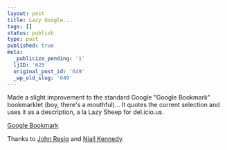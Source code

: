 ```yaml
---
layout: post
title: Lazy Google...
tags: []
status: publish
type: post
published: true
meta:
  _publicize_pending: '1'
  ljID: '625'
  original_post_id: '649'
  _wp_old_slug: '649'
---
```

Made a slight improvement to the standard Google "Google Bookmark" bookmarklet (boy, there's a mouthful)...  It quotes the current selection and uses it as a description, a la Lazy Sheep for del.icio.us.

<a href='document.selection.createRange().text)+""","bkmk_popup","left="+((a.screenX||a.screenLeft)+10)+",top="+((a.screenY||a.screenTop)+10)+",height=420px,width=550px,resizable=1,alwaysRaised=1");a.setTimeout(function(){d.focus()},300)})();'>Google Bookmark</a>

Thanks to <a href="http://ejohn.org/projects/sheep/">John Resig</a> and <a href="http://www.niallkennedy.com/blog/archives/2006/01/google-bookmark.html">Niall Kennedy</a>.
